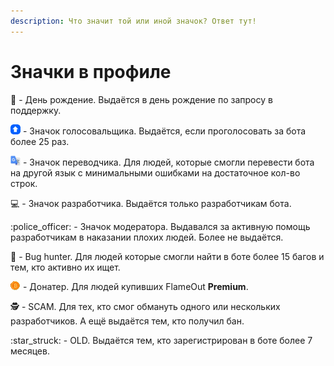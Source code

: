 ```yaml
---
description: Что значит той или иной значок? Ответ тут!
---
```


# Значки в профиле

:birthday: - День рождение. Выдаётся в день рождение по запросу в поддержку.

![](../.gitbook/assets/upvote.png) - Значок голосовальщика. Выдаётся, если проголосовать за бота более 25 раз.

![](../.gitbook/assets/translatator.png) - Значок переводчика. Для людей, которые смогли перевести бота на другой язык с минимальными ошибками на достаточное кол-во строк.

:computer: - Значок разработчика. Выдаётся только разработчикам бота.

:police\_officer: - Значок модератора. Выдавался за активную помощь разработчикам в наказании плохих людей. Более не выдаётся.

:bug: - Bug hunter. Для людей которые смогли найти в боте более 15 багов и тем, кто активно их ищет.

![](../.gitbook/assets/823500862215028758.gif) - Донатер. Для людей купивших FlameOut **Premium**.

:detective: - SCAM. Для тех, кто смог обмануть одного или нескольких разработчиков. А ещё выдаётся тем, кто получил бан.

:star\_struck: - OLD. Выдаётся тем, кто зарегистрирован в боте более 7 месяцев.

